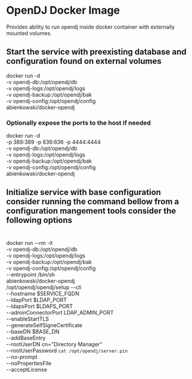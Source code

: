 # OpenDJ Docker Image

Provides ability to run opendj inside docker container with externally mounted volumes.

## Start the service with preexisting database and configuration found on external volumes

docker run -d \
    -v opendj-db:/opt/opendj/db \
    -v opendj-logs:/opt/opendj/logs \
    -v opendj-backup:/opt/opendj/bak \
    -v opendj-config:/opt/opendj/config \
    abienkowski/docker-opendj

### Optionally expose the ports to the host if needed

docker run -d \
    -p 389:389 -p 636:636 -p 4444:4444 \
    -v opendj-db:/opt/opendj/db \
    -v opendj-logs:/opt/opendj/logs \
    -v opendj-backup:/opt/opendj/bak \
    -v opendj-config:/opt/opendj/config \
    abienkowski/docker-opendj

## Initialize service with base configuration consider running the command bellow from a configuration mangement tools consider the following options
# 
docker run --rm -it \
    -v opendj-db:/opt/opendj/db \
    -v opendj-logs:/opt/opendj/logs \
    -v opendj-backup:/opt/opendj/bak \
    -v opendj-config:/opt/opendj/config \
    --entrypoint /bin/sh \
    abienkowski/docker-opendj \
    /opt/opendj/opendj/setup --cli \
        --hostname $SERVICE_FQDN \
        --ldapPort $LDAP_PORT \
        --ldapsPort $LDAPS_PORT \
        --adminConnectorPort LDAP_ADMIN_PORT \
        --enableStartTLS \
        --generateSelfSigneCertificate \
        --baseDN $BASE_DN \
        --addBaseEntry \
        --rootUserDN cn="Directory Manager" \
        --rootUserPassword `cat /opt/opendj/server.pin` \
        --no-prompt \
        --noPropertiesFile \
        --acceptLicense
